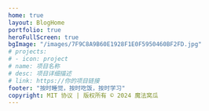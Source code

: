 ```yaml
---
home: true
layout: BlogHome
portfolio: true
heroFullScreen: true
bgImage: "/images/7F9C8A9B60E1928F1E0F5950460BF2FD.jpg"
# projects:
# - icon: project
# name: 项目名称
# desc: 项目详细描述
# link: https://你的项目链接
footer: "按时睡觉，按时吃饭，按时学习"
copyright: MIT 协议 | 版权所有 © 2024 魔法窝瓜
---
```

